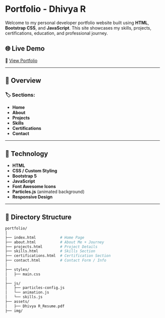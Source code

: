 # Portfolio - Dhivya R

Welcome to my personal developer portfolio website built using **HTML**, **Bootstrap CSS**, and **JavaScript**. This site showcases my skills, projects, certifications, education, and professional journey.

## 🌐 Live Demo

🔗 [View Portfolio](https://myportfolio-vqfl.onrender.com)  

---

## 📸 Overview

### 🏷️ Sections:

- **Home** 
- **About** 
- **Projects**
- **Skills** 
- **Certifications** 
- **Contact**
---

## 🚀 Technology

- **HTML**
- **CSS / Custom Styling**
- **Bootstrap 5**
- **JavaScript**
- **Font Awesome Icons**
- **Particles.js** (animated background)
- **Responsive Design**

---

## 📂 Directory Structure

```bash
portfolio/
│
├── index.html           # Home Page
├── about.html           # About Me + Journey
├── projects.html        # Project Details
├── skills.html          # Skills Section
├── certifications.html  # Certification Section
├── contact.html         # Contact Form / Info
│
├── styles/
│   ├── main.css
│
├── js/
│   ├── particles-config.js
│   └── animation.js
│   └── skills.js
├── assets/
│   ├── Dhivya R_Resume.pdf
├── img/
